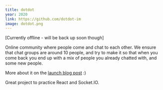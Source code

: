 ```yaml
---
title: dotdot
year: 2020
link: https://github.com/dotdot-im
image: dotdot.png
---
```


[Currently offline - will be back up soon though]

Online community where people come and chat to each other. We ensure that chat groups are around 10 people, and try to make it so that when you come back you end up with a mix of people you already chatted with, and some new people.

More about it on the [launch blog post](/post/2020-04-13-dotdot/) :)

Great project to practice React and Socket.IO.
